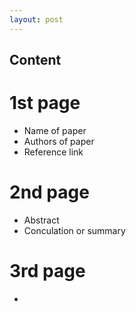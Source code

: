 ```yaml
---
layout: post
---
```


## Content

# 1st page
* Name of paper
* Authors of paper
* Reference link

# 2nd page
* Abstract
* Conculation or summary

# 3rd page 
* 